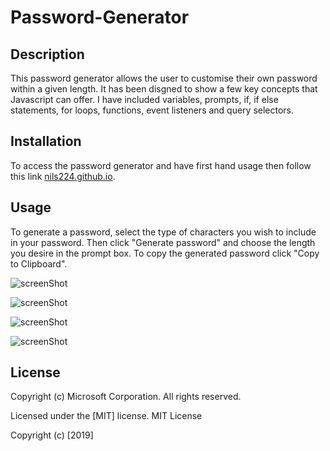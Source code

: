 # Password-Generator

## Description

This password generator allows the user to customise their own password within a given length.
It has been disgned to show a few key concepts that Javascript can offer. I have included variables, prompts, if, if else statements, for loops, functions, event listeners and query selectors.

## Installation

To access the password generator and have first hand usage then follow this link [nils224.github.io](https://nils224.github.io).

## Usage
To generate a password, select the type of characters you wish to include in your password.
Then click "Generate password" and choose the length you desire in the prompt box.
To copy the generated password click "Copy to Clipboard".

![screenShot](Assets/Screenshot1.png)

![screenShot](Assets/Screenshot2.png)

![screenShot](Assets/Screenshot3.png)

![screenShot](Assets/Screenshot2.png)

## License

Copyright (c) Microsoft Corporation. All rights reserved.

Licensed under the [MIT] license.
MIT License

Copyright (c) [2019]

